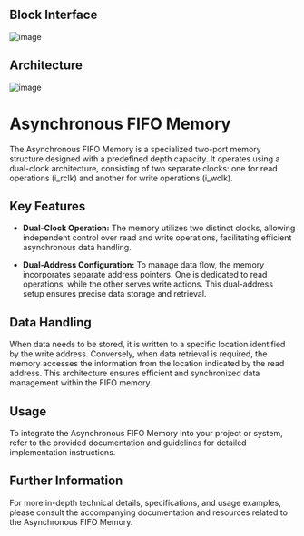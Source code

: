 ## Block Interface
![image](https://github.com/Ahmedtayel22/Digital-IC-Design/assets/105231666/5472608e-b454-4a0c-b0b4-5a5e6f93c00b)
## Architecture
![image](https://github.com/Ahmedtayel22/Digital-IC-Design/assets/105231666/d9fb741e-6145-4a3f-8299-570a00ce70fe)


# Asynchronous FIFO Memory

The Asynchronous FIFO Memory is a specialized two-port memory structure designed with a predefined depth capacity. It operates using a dual-clock architecture, consisting of two separate clocks: one for read operations (i_rclk) and another for write operations (i_wclk).

## Key Features

- **Dual-Clock Operation:** The memory utilizes two distinct clocks, allowing independent control over read and write operations, facilitating efficient asynchronous data handling.

- **Dual-Address Configuration:** To manage data flow, the memory incorporates separate address pointers. One is dedicated to read operations, while the other serves write actions. This dual-address setup ensures precise data storage and retrieval.

## Data Handling

When data needs to be stored, it is written to a specific location identified by the write address. Conversely, when data retrieval is required, the memory accesses the information from the location indicated by the read address. This architecture ensures efficient and synchronized data management within the FIFO memory.

## Usage

To integrate the Asynchronous FIFO Memory into your project or system, refer to the provided documentation and guidelines for detailed implementation instructions.

## Further Information

For more in-depth technical details, specifications, and usage examples, please consult the accompanying documentation and resources related to the Asynchronous FIFO Memory.
